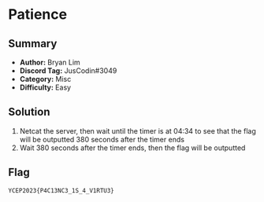 Patience
===

## Summary
* **Author:** Bryan Lim
* **Discord Tag:** JusCodin#3049
* **Category:** Misc
* **Difficulty:** Easy

## Solution
1. Netcat the server, then wait until the timer is at 04:34 to see that the flag will be outputted 380 seconds after the timer ends
2. Wait 380 seconds after the timer ends, then the flag will be outputted

## Flag
```
YCEP2023{P4C13NC3_1S_4_V1RTU3}
```